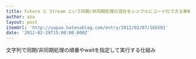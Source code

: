 ```yaml
---
title: Future と Stream という同期/非同期処理の混在をシンプルにコード化できる車輪を再発明したよ - latest log
author: azu
layout: post
itemUrl: 'http://uupaa.hatenablog.com/entry/2012/02/07/165501'
date: '2012-02-29T15:00:00.000Z'
---
```

文字列で同期/非同期処理の順番やwaitを指定して実行する仕組み
